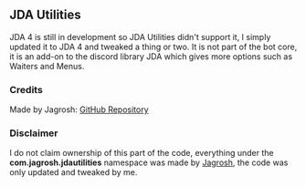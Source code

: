 ## JDA Utilities
JDA 4 is still in development so JDA Utilities didn't support it, I simply updated it to JDA 4 and tweaked a thing or two. It is not part of the bot core, it is an add-on to the discord library JDA which gives more options such as Waiters and Menus.

### Credits
Made by Jagrosh: [GitHub Repository](https://github.com/JDA-Applications/JDA-Utilities)

### Disclaimer
I do not claim ownership of this part of the code, everything under the **com.jagrosh.jdautilities** namespace was made by [Jagrosh](https://jagrosh.com/), the code was only updated and tweaked by me.